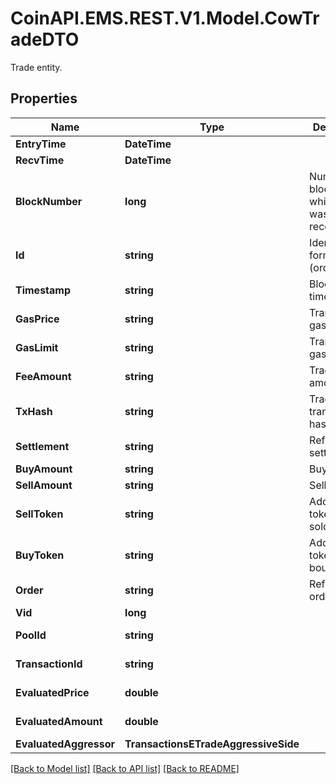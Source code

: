 # CoinAPI.EMS.REST.V1.Model.CowTradeDTO
Trade entity.

## Properties

Name | Type | Description | Notes
------------ | ------------- | ------------- | -------------
**EntryTime** | **DateTime** |  | [optional] 
**RecvTime** | **DateTime** |  | [optional] 
**BlockNumber** | **long** | Number of block in which entity was recorded. | [optional] 
**Id** | **string** | Identifier, format: (order id)|(transaction hash)|(event index). | [optional] 
**Timestamp** | **string** | Block&#39;s timestamp. | [optional] 
**GasPrice** | **string** | Transaction&#39;s gas price. | [optional] 
**GasLimit** | **string** | Transaction&#39;s gas limit. | [optional] 
**FeeAmount** | **string** | Trade&#39;s fee amount. | [optional] 
**TxHash** | **string** | Trade event transaction hash. | [optional] 
**Settlement** | **string** | Reference to settlement. | [optional] 
**BuyAmount** | **string** | Buy amount. | [optional] 
**SellAmount** | **string** | Sell amount. | [optional] 
**SellToken** | **string** | Address of token that is sold. | [optional] 
**BuyToken** | **string** | Address of token that is bought. | [optional] 
**Order** | **string** | Reference to order. | [optional] 
**Vid** | **long** |  | [optional] 
**PoolId** | **string** |  | [optional] [readonly] 
**TransactionId** | **string** |  | [optional] [readonly] 
**EvaluatedPrice** | **double** |  | [optional] [readonly] 
**EvaluatedAmount** | **double** |  | [optional] [readonly] 
**EvaluatedAggressor** | **TransactionsETradeAggressiveSide** |  | [optional] 

[[Back to Model list]](../README.md#documentation-for-models) [[Back to API list]](../README.md#documentation-for-api-endpoints) [[Back to README]](../README.md)

